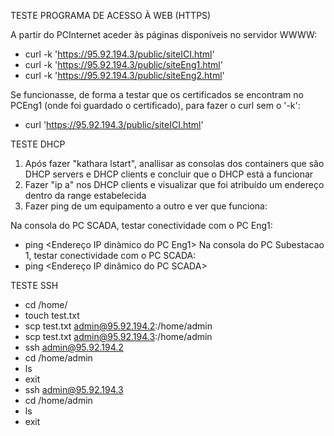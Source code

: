 
TESTE PROGRAMA DE ACESSO À WEB (HTTPS)

A partir do PCInternet aceder às páginas disponíveis no servidor WWWW:

* curl -k 'https://95.92.194.3/public/siteICI.html'
* curl -k 'https://95.92.194.3/public/siteEng1.html'
* curl -k 'https://95.92.194.3/public/siteEng2.html'

Se funcionasse, de forma a testar que os certificados se encontram no PCEng1 (onde foi guardado o certificado), para fazer o curl sem o '-k':

* curl 'https://95.92.194.3/public/siteICI.html'

TESTE DHCP

1. Após fazer "kathara lstart", anallisar as consolas dos containers que são DHCP servers e DHCP clients e concluir que o DHCP está a funcionar
2. Fazer "ip a" nos DHCP clients e visualizar que foi atribuído um endereço dentro da range estabelecida
3. Fazer ping de um equipamento a outro e ver que funciona:

Na consola do PC SCADA, testar conectividade com o PC Eng1: 
* ping <Endereço IP dinàmico do PC Eng1>
Na consola do PC Subestacao 1, testar conectividade com o PC SCADA: 
* ping <Endereço IP dinâmico do PC SCADA>


TESTE SSH
* cd /home/
* touch test.txt
* scp test.txt admin@95.92.194.2:/home/admin
* scp test.txt admin@95.92.194.3:/home/admin
* ssh admin@95.92.194.2
* cd /home/admin
* ls
* exit
* ssh admin@95.92.194.3
* cd /home/admin
* ls
* exit


